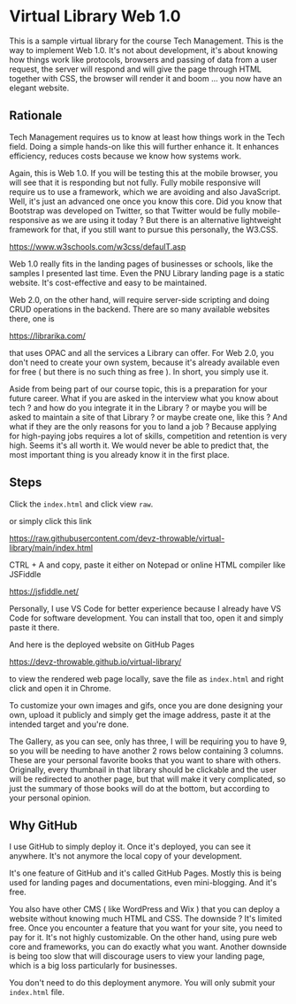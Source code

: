 # Virtual Library Web 1.0
This is a sample virtual library for the course 
Tech Management. This is the way to implement
Web 1.0. It's not about development, it's
about knowing how things work like
protocols, browsers and passing of data
from a user request, the server will respond
and will give the page through HTML together
with CSS, the browser will render it
and boom ... you now have an elegant website.

## Rationale
Tech Management requires us to know at least 
how things work in the Tech field. 
Doing a simple hands-on like
this will further enhance it. It enhances
efficiency, reduces costs because we know
how systems work. 

Again, this is Web 1.0. If you will be testing
this at the mobile browser, you will see
that it is responding but not fully. Fully
mobile responsive will require us to use a
framework, which we are avoiding
and also JavaScript. Well, it's
just an advanced one once you know this core.
Did you know that Bootstrap was developed
on Twitter, so that Twitter would be 
fully mobile-responsive as we are using it 
today ? But there is an alternative lightweight
framework for that, if you still want to pursue
this personally, the W3.CSS.

https://www.w3schools.com/w3css/defaulT.asp

Web 1.0 really fits in the landing pages
of businesses or schools, like the samples
I presented last time. Even the PNU Library
landing page is a static website. It's cost-effective
and easy to be maintained.

Web 2.0, on the other hand, will require
server-side scripting and doing CRUD
operations in the backend.
There are so many available websites there, 
one is 

https://librarika.com/

that uses OPAC and all the services a Library
can offer. For Web 2.0, you don't need to 
create your own system, because it's already
available even for free ( but there is no
such thing as free ). In short, you simply
use it.

Aside from being part of our course topic,
this is a preparation for your future career.
What if you are asked in the interview
what you know about tech ? and how do you
integrate it in the Library ? or maybe
you will be asked to maintain a site of that
Library ? or maybe create one, like this ?
And what if they are the only reasons 
for you to land a job ? Because applying for
high-paying jobs requires a lot of skills,
competition and retention is very high.
Seems it's all worth it.
We would never be able to predict that, 
the most important thing is you already know
it in the first place.

## Steps
Click the `index.html` and click view `raw`.

or simply click this link

<https://raw.githubusercontent.com/devz-throwable/virtual-library/main/index.html>

CTRL + A and copy, paste it either on Notepad
or online HTML compiler like JSFiddle

https://jsfiddle.net/

Personally, I use VS Code for better experience
because I already have VS Code for software development.
You can install that too, open it and simply paste it there.

And here is the deployed website on GitHub Pages

<https://devz-throwable.github.io/virtual-library/>

to view the rendered web page locally, save
the file as `index.html` and right click and open
it in Chrome.

To customize your own images and gifs, once you are
done designing your own, upload it publicly and 
simply get the image address, paste it at the 
intended target and you're done.

The Gallery, as you can see, only has three, I will
be requiring you to have 9, so you will be needing to have
another 2 rows below containing 3 columns.
These are your personal
favorite books that you want to share with others. Originally,
every thumbnail in that library should be clickable and 
the user will be redirected to another page, but that 
will make it very complicated, so just the summary
of those books will do at the bottom, 
but according to your personal
opinion.

## Why GitHub
I use GitHub to simply deploy it. Once it's deployed,
you can see it anywhere. It's not anymore the local copy
of your development. 

It's one feature of GitHub and it's called GitHub Pages.
Mostly this is being used for landing pages and documentations,
even mini-blogging. And it's free. 

You also have other CMS ( like WordPress and Wix ) 
that you can deploy a website
without knowing much HTML and CSS. The downside ? 
It's limited free. Once you encounter a feature that you 
want for your site, you need to pay for it. It's not
highly customizable. On the other hand, 
using pure web core and frameworks,
you can do exactly what you want. Another downside is being
too slow that will discourage users to view your landing
page, which is a big loss particularly for businesses.

You don't need to do this deployment anymore. You will
only submit your `index.html` file.
